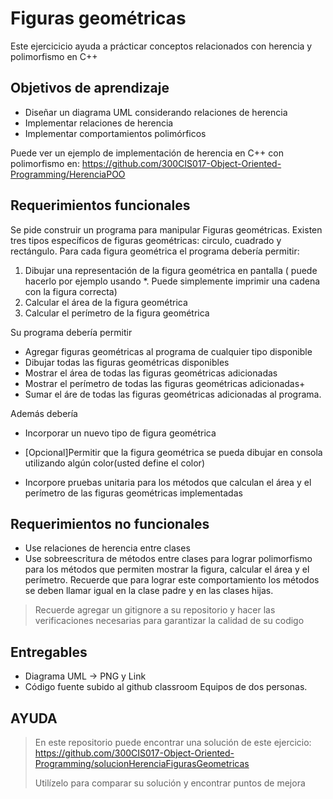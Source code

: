 # Figuras geométricas 

Este ejercicicio ayuda a prácticar conceptos relacionados con
herencia y polimorfismo en C++

## Objetivos de aprendizaje
* Diseñar un diagrama UML considerando relaciones de herencia
* Implementar relaciones de herencia
* Implementar comportamientos polimórficos 

Puede ver un ejemplo de implementación de herencia en C++ con polimorfismo en:
https://github.com/300CIS017-Object-Oriented-Programming/HerenciaPOO

## Requerimientos funcionales
Se pide construir un programa para manipular Figuras geométricas. Existen tres tipos específicos de figuras geométricas: circulo, cuadrado y rectángulo.
Para cada figura geométrica el programa debería permitir: 
1. Dibujar una representación de la figura geométrica en pantalla ( puede hacerlo por ejemplo usando *. Puede simplemente imprimir una cadena con la figura correcta)
2. Calcular el área de la figura geométrica
3. Calcular el perímetro de la figura geométrica

Su programa debería permitir
* Agregar figuras geométricas al programa de cualquier tipo disponible
* Dibujar todas las figuras geométricas disponibles 
* Mostrar el área de todas las figuras geométricas adicionadas
* Mostrar el perímetro de todas las figuras geométricas adicionadas+
* Sumar el áre de todas las figuras geométricas adicionadas al programa.

Además debería
* Incorporar un nuevo tipo de figura geométrica
* [Opcional]Permitir que la figura geométrica se pueda dibujar en consola utilizando algún color(usted define el color)

* Incorpore pruebas unitaria para los métodos que calculan el área y el perímetro de las figuras geométricas implementadas

## Requerimientos no funcionales
* Use relaciones de herencia entre clases
* Use sobreescritura de métodos entre clases para lograr polimorfismo para los métodos que permiten mostrar la figura, calcular el área y el perímetro. Recuerde que para lograr este comportamiento los métodos se deben llamar igual en la clase padre y en las clases hijas.

> Recuerde agregar un gitignore a su repositorio y hacer las verificaciones necesarias para garantizar la calidad de su codigo

## Entregables
* Diagrama UML -> PNG y Link 
* Código fuente subido al github classroom
Equipos de dos personas. 


## AYUDA
> En este repositorio puede encontrar una solución de este ejercicio:
> https://github.com/300CIS017-Object-Oriented-Programming/solucionHerenciaFigurasGeometricas
> 
> Utilízelo para comparar su solución y encontrar puntos de mejora

